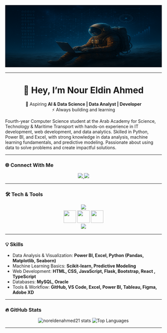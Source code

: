<!-- Profile README -->

<img width="1220" height="200" alt="image" src="https://raw.githubusercontent.com/Noo2r/Noo2r/main/Image.png" />

---

<h1 align="center">👋 Hey, I’m Nour Eldin Ahmed</h1>

<p align="center">
🚀 Aspiring <strong>AI & Data Science | Data Analyst | Developer</strong> <br>
⚡ Always building and learning
</p>

<p>
Fourth-year Computer Science student at the Arab Academy for Science, Technology & Maritime Transport with hands-on experience in IT development, web development, and data analytics. Skilled in Python, Power BI, and Excel, with strong knowledge in data analysis, machine learning fundamentals, and predictive modeling. Passionate about using data to solve problems and create impactful solutions.
</p>

---

### 🌐 Connect With Me
<div align="center">
  <a href="https://www.linkedin.com/in/nour-eldin-ahmed-114009325/" target="_blank">
    <img src="https://img.shields.io/badge/-LinkedIn-0077B5?logo=linkedin&logoColor=white&style=for-the-badge" height="28" />
  </a>
  <a href="mailto:noreldenahmed21@gmail.com">
    <img src="https://img.shields.io/badge/Gmail-D14836?style=for-the-badge&logo=gmail&logoColor=white"/>
  </a>
</div>

---

### 🛠 Tech & Tools
<div align="center">
  
  <!-- Languages -->
  <img src="https://skillicons.dev/icons?i=python,java,cpp,js,react,html,css" height="45" />
  
  <br/>
  
  <img src="https://cdn.jsdelivr.net/gh/devicons/devicon/icons/mysql/mysql-original.svg" width="40" height="40"/> 
  <img src="https://img.icons8.com/color/48/power-bi.png" width="40" height="40"/> 
  <img src="https://img.icons8.com/office/40/ms-excel.png" width="40" height="40"/> 

<br/>
  <!-- Tools & Others -->
  <img src="https://skillicons.dev/icons?i=vscode,github,discord" height="45" />
  
</div>

---

### 💡 Skills
- Data Analysis & Visualization: **Power BI, Excel, Python (Pandas, Matplotlib, Seaborn)**  
- Machine Learning Basics: **Scikit-learn, Predictive Modeling**  
- Web Development: **HTML, CSS, JavaScript, Flask, Bootstrap, React , TypeScript**  
- Databases: **MySQL, Oracle**  
- Tools & Workflow: **GitHub, VS Code, Excel, Power BI, Tableau, Figma, Adobe XD**  

---

### 🔥 GitHub Stats
<div align="center">
  <img src="https://github-readme-stats.vercel.app/api?username=Noo2r&show_icons=true&theme=radical" alt="noreldenahmed21 stats" />
  <img src="https://github-readme-stats.vercel.app/api/top-langs/?username=Noo2r&layout=compact&theme=radical" alt="Top Languages" />

</div>

---

